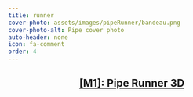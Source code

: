 ```yaml
---
title: runner
cover-photo: assets/images/pipeRunner/bandeau.png
cover-photo-alt: Pipe cover photo
auto-header: none
icon: fa-comment
order: 4
---
```

<header>
<a href="/projet2"><h2>
[M1]: Pipe Runner 3D
</h2></a>
</header>
